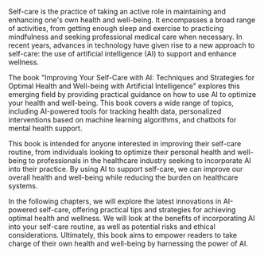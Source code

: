 Self-care is the practice of taking an active role in maintaining and enhancing one's own health and well-being. It encompasses a broad range of activities, from getting enough sleep and exercise to practicing mindfulness and seeking professional medical care when necessary. In recent years, advances in technology have given rise to a new approach to self-care: the use of artificial intelligence (AI) to support and enhance wellness.

The book "Improving Your Self-Care with AI: Techniques and Strategies for Optimal Health and Well-being with Artificial Intelligence" explores this emerging field by providing practical guidance on how to use AI to optimize your health and well-being. This book covers a wide range of topics, including AI-powered tools for tracking health data, personalized interventions based on machine learning algorithms, and chatbots for mental health support.

This book is intended for anyone interested in improving their self-care routine, from individuals looking to optimize their personal health and well-being to professionals in the healthcare industry seeking to incorporate AI into their practice. By using AI to support self-care, we can improve our overall health and well-being while reducing the burden on healthcare systems.

In the following chapters, we will explore the latest innovations in AI-powered self-care, offering practical tips and strategies for achieving optimal health and wellness. We will look at the benefits of incorporating AI into your self-care routine, as well as potential risks and ethical considerations. Ultimately, this book aims to empower readers to take charge of their own health and well-being by harnessing the power of AI.
